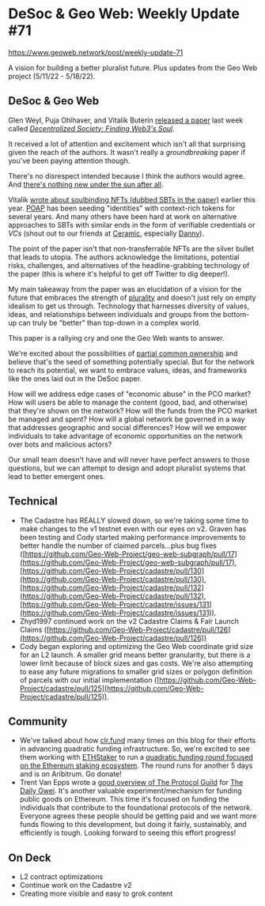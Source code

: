 # DeSoc &amp; Geo Web: Weekly Update #71

https://www.geoweb.network/post/weekly-update-71

A vision for building a better pluralist future. Plus updates from the Geo Web project (5/11/22 - 5/18/22).

## DeSoc &amp; Geo Web

Glen Weyl, Puja Ohlhaver, and Vitalik Buterin [released a paper](https://twitter.com/pujaohlhaver/status/1524392972044972033) last week called [_Decentralized Society: Finding Web3&#39;s Soul_](https://papers.ssrn.com/sol3/papers.cfm?abstract_id=4105763)_._

It received a lot of attention and excitement which isn&#39;t all that surprising given the reach of the authors. It wasn&#39;t really a _groundbreaking_ paper if you&#39;ve been paying attention though.

There&#39;s no disrespect intended because I think the authors would agree. And [there&#39;s nothing new under the sun after all](https://www.geoweb.network/post/weekly-update-59).

Vitalik [wrote about soulbinding NFTs (dubbed SBTs in the paper)](https://vitalik.ca/general/2022/01/26/soulbound.html) earlier this year. [POAP](https://poap.xyz/) has been seeding &quot;identities&quot; with context-rich tokens for several years. And many others have been hard at work on alternative approaches to SBTs with similar ends in the form of verifiable credentials or _VCs_ (shout out to our friends at [Ceramic](https://ceramic.network/), especially [Danny](https://twitter.com/dazuck)).

The point of the paper isn&#39;t that non-transferrable NFTs are the silver bullet that leads to utopia. The authors acknowledge the limitations, potential risks, challenges, and alternatives of the headline-grabbing technology of the paper (this is where it&#39;s helpful to get off Twitter to dig deeper!).

My main takeaway from the paper was an elucidation of a vision for the future that embraces the strength of [plurality](https://www.radicalxchange.org/media/announcements/a-new-chapter-for-radicalxchange/) and doesn&#39;t just rely on empty idealism to get us through. Technology that harnesses diversity of values, ideas, and relationships between individuals and groups from the bottom-up can truly be &quot;better&quot; than top-down in a complex world.

This paper is a rallying cry and one the Geo Web wants to answer.

We&#39;re excited about the possibilities of [partial common ownership](https://docs.geoweb.network/concepts/partial-common-ownership) and believe that&#39;s the seed of something potentially special. But for the network to reach its potential, we want to embrace values, ideas, and frameworks like the ones laid out in the DeSoc paper.

How will we address edge cases of &quot;economic abuse&quot; in the PCO market? How will users be able to manage the content (good, bad, and otherwise) that they&#39;re shown on the network? How will the funds from the PCO market be managed and spent? How will a global network be governed in a way that addresses geographic and social differences? How will we empower individuals to take advantage of economic opportunities on the network over bots and malicious actors?

Our small team doesn&#39;t have and will never have perfect answers to those questions, but we can attempt to design and adopt pluralist systems that lead to better emergent ones.

## Technical

- The Cadastre has REALLY slowed down, so we&#39;re taking some time to make changes to the v1 testnet even with our eyes on v2. Graven has been testing and Cody started making performance improvements to better handle the number of claimed parcels…plus bug fixes ([https://github.com/Geo-Web-Project/geo-web-subgraph/pull/17](https://github.com/Geo-Web-Project/geo-web-subgraph/pull/17), [https://github.com/Geo-Web-Project/cadastre/pull/130](https://github.com/Geo-Web-Project/cadastre/pull/130), [https://github.com/Geo-Web-Project/cadastre/pull/132](https://github.com/Geo-Web-Project/cadastre/pull/132), [https://github.com/Geo-Web-Project/cadastre/issues/131](https://github.com/Geo-Web-Project/cadastre/issues/131)).
- Zhyd1997 continued work on the v2 Cadastre Claims &amp; Fair Launch Claims ([https://github.com/Geo-Web-Project/cadastre/pull/126](https://github.com/Geo-Web-Project/cadastre/pull/126))
- Cody began exploring and optimizing the Geo Web coordinate grid size for an L2 launch. A smaller grid means better granularity, but there is a lower limit because of block sizes and gas costs. We&#39;re also attempting to ease any future migrations to smaller grid sizes or polygon definition of parcels with our initial implementation ([https://github.com/Geo-Web-Project/cadastre/pull/125](https://github.com/Geo-Web-Project/cadastre/pull/125)).

## Community

- We&#39;ve talked about how [clr.fund](https://twitter.com/clrfund) many times on this blog for their efforts in advancing quadratic funding infrastructure. So, we&#39;re excited to see them working with [ETHStaker](https://twitter.com/ethStaker) to run a [quadratic funding round focused on the Ethereum staking ecosystem](https://qf.ethstaker.cc/#/). The round runs for another 5 days and is on Aribitrum. Go donate!
- Trent Van Epps wrote a [good overview of The Protocol Guild](https://thedailygwei.substack.com/p/the-protocol-guild-the-daily-gwei?s=r) for [The Daily Gwei](https://twitter.com/thedailygwei). It&#39;s another valuable experiment/mechanism for funding public goods on Ethereum. This time it&#39;s focused on funding the individuals that contribute to the foundational protocols of the network. Everyone agrees these people should be getting paid and we want more funds flowing to this development, but doing it fairly, sustainably, and efficiently is tough. Looking forward to seeing this effort progress!

## On Deck

- L2 contract optimizations
- Continue work on the Cadastre v2
- Creating more visible and easy to grok content
